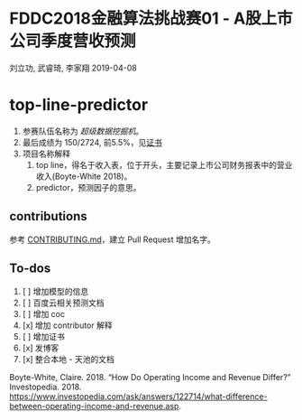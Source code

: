 FDDC2018金融算法挑战赛01 - A股上市公司季度营收预测
================
刘立功, 武睿琦, 李家翔
2019-04-08

<!-- README.md is generated from README.Rmd. Please edit that file -->

# top-line-predictor

1.  参赛队伍名称为 *超级数据挖掘机*。
2.  最后成绩为 150/2724, 前5.5%，见[证书](refs/certificate.pdf)
3.  项目名称解释
    1.  top line，得名于收入表，位于开头，主要记录上市公司财务报表中的营业收入(Boyte-White 2018)。
    2.  predictor，预测因子的意思。

## contributions

参考 [CONTRIBUTING.md](.github/CONTRIBUTING.md)，建立 Pull Request 增加名字。

## To-dos

1.  [ ] 增加模型的信息
2.  [ ] 百度云相关预测文档
3.  [ ] 增加 coc
4.  [x] 增加 contributor 解释
5.  [ ] 增加证书
6.  [x] 发博客
7.  [x] 整合本地 - 天池的文档

<div id="refs" class="references">

<div id="ref-White2018">

Boyte-White, Claire. 2018. “How Do Operating Income and Revenue Differ?”
Investopedia. 2018.
<https://www.investopedia.com/ask/answers/122714/what-difference-between-operating-income-and-revenue.asp>.

</div>

</div>
